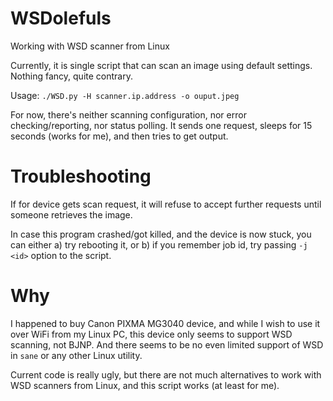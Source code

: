 # WSDolefuls
Working with WSD scanner from Linux

Currently, it is single script that can scan an image using default settings.
Nothing fancy, quite contrary.

Usage: `./WSD.py -H scanner.ip.address -o ouput.jpeg`

For now, there's neither scanning configuration, nor error checking/reporting, nor status polling.
It sends one request, sleeps for 15 seconds (works for me), and then tries to get output.

# Troubleshooting
If for device gets scan request, it will refuse to accept further requests until someone retrieves the image.

In case this program crashed/got killed, and the device is now stuck, you can either 
a) try rebooting it, or
b) if you remember job id, try passing `-j <id>` option to the script.

# Why
I happened to buy Canon PIXMA MG3040 device, and while I wish to use it over WiFi from my Linux PC, this device only seems to support WSD scanning, not BJNP. And there seems to be no even limited support of WSD in `sane` or any other Linux utility.

Current code is really ugly, but there are not much alternatives to work with WSD scanners from Linux, and this script works (at least for me).
